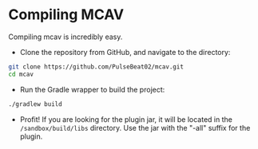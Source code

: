# Compiling MCAV

Compiling mcav is incredibly easy.

- Clone the repository from GitHub, and navigate to the directory:
```bash
git clone https://github.com/PulseBeat02/mcav.git
cd mcav
```

- Run the Gradle wrapper to build the project:

```bash
./gradlew build
```

- Profit! If you are looking for the plugin jar, it will be located in the `/sandbox/build/libs` directory. Use the jar
with the "-all" suffix for the plugin.